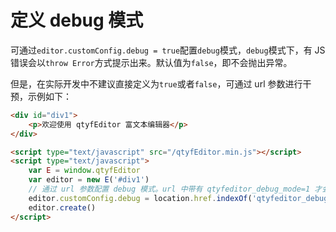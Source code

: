# 定义 debug 模式

可通过`editor.customConfig.debug = true`配置`debug`模式，`debug`模式下，有 JS 错误会以`throw Error`方式提示出来。默认值为`false`，即不会抛出异常。

但是，在实际开发中不建议直接定义为`true`或者`false`，可通过 url 参数进行干预，示例如下：

```html
<div id="div1">
    <p>欢迎使用 qtyfEditor 富文本编辑器</p>
</div>

<script type="text/javascript" src="/qtyfEditor.min.js"></script>
<script type="text/javascript">
    var E = window.qtyfEditor
    var editor = new E('#div1')
    // 通过 url 参数配置 debug 模式。url 中带有 qtyfeditor_debug_mode=1 才会开启 debug 模式
    editor.customConfig.debug = location.href.indexOf('qtyfeditor_debug_mode=1') > 0
    editor.create()
</script>
```

